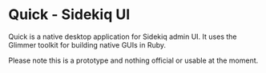 # Quick - Sidekiq UI

Quick is a native desktop application for Sidekiq admin UI. It uses the Glimmer toolkit for building native GUIs in Ruby.

Please note this is a prototype and nothing official or usable at the moment.
